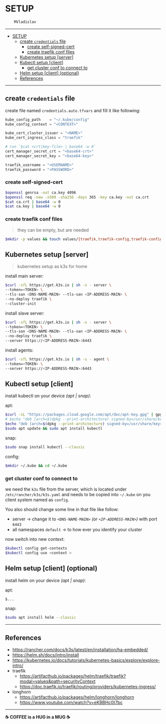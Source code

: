 # SETUP

```sh
    MVladislav
```

---

- [SETUP](#setup)
  - [create `credentials` file](#create-credentials-file)
    - [create self-signed-cert](#create-self-signed-cert)
    - [create traefik conf files](#create-traefik-conf-files)
  - [Kubernetes setup [server]](#kubernetes-setup-server)
  - [Kubectl setup [client]](#kubectl-setup-client)
    - [get cluster conf to connect to](#get-cluster-conf-to-connect-to)
  - [Helm setup [client] (optional)](#helm-setup-client-optional)
  - [References](#references)

---

## create `credentials` file

create file named `credentials.auto.tfvars` and fill it like following:

```tf
kube_config_path    = "~/.kube/config"
kube_config_context = "<CONTEXT>"

kube_cert_cluster_issuer = "<NAME>"
kube_cert_ingress_class = "traefik"

# run `$cat <crt|key-file> | base64 -w 0`
cert_manager_secret_crt = "<base64-crt>"
cert_manager_secret_key = "<base64-key>"

traefik_username = "<USERNAME>"
traefik_password = "<PASSWORD>"
```

### create self-signed-cert

```sh
$openssl genrsa -out ca.key 4096
$openssl req -new -x509 -sha256 -days 365 -key ca.key -out ca.crt
$cat ca.crt | base64 -w 0
$cat ca.key | base64 -w 0
```

### create traefik conf files

> they can be empty, but are needed

```sh
$mkdir -p values && touch values/{traefik,traefik-config,traefik-config-http,traefik-config-tcp,traefik-config-udp}.yaml
```

## Kubernetes setup [server]

> kubernetes setup as k3s for home

install main server:

```sh
$curl -sfL https://get.k3s.io | sh -s - server \
--token=<TOKEN> \
--tls-san <DNS-NAME-MAIN> --tls-san <IP-ADDRESS-MAIN> \
--no-deploy traefik \
--cluster-init
```

install slave server:

```sh
$curl -sfL https://get.k3s.io | sh -s - server \
--token=<TOKEN> \
--tls-san <DNS-NAME-MAIN> --tls-san <IP-ADDRESS-MAIN> \
--no-deploy traefik \
--server https://<IP-ADDRESS-MAIN>:6443
```

install agents:

```sh
$curl -sfL https://get.k3s.io | sh -s - agent \
--token=<TOKEN> \
--server https://<IP-ADDRESS-MAIN>:6443
```

## Kubectl setup [client]

install kubectl on your device _(apt | snap)_:

apt:

```sh
$curl -sL "https://packages.cloud.google.com/apt/doc/apt-key.gpg" | gpg --dearmor | sudo tee /usr/share/keyrings/kubernetes-archive-keyring.gpg >/dev/null
# $echo "deb [arch=$(dpkg --print-architecture) signed-by=/usr/share/keyrings/kubernetes-archive-keyring.gpg] https://apt.kubernetes.io/ $(lsb_release -cs) main" | sudo tee "/etc/apt/sources.list.d/kubernetes-$(lsb_release -cs).list"
$echo "deb [arch=$(dpkg --print-architecture) signed-by=/usr/share/keyrings/kubernetes-archive-keyring.gpg] https://apt.kubernetes.io/ kubernetes-xenial main" | sudo tee "/etc/apt/sources.list.d/kubernetes-xenial.list"
$sudo apt update && sudo apt install kubectl
```

snap:

```sh
$sudo snap install kubectl --classic
```

config:

```sh
$mkdir ~/.kube && cd ~/.kube
```

### get cluster conf to connect to

we need the `k3s` file from the server, which is located under `/etc/rancher/k3s/k3s.yaml`
and needs to be copied into `~/.kube` on you client system named as `config`.

You also should change some line in that file like follow:

- server -> change it to `<DNS-NAME-MAIN>` _(or `<IP-ADDRESS-MAIN>`)_ with port `6443`
- all namespaces `default` -> to how ever you identify your cluster

now switch into new context:

```sh
$kubectl config get-contexts
$kubectl config use <context >
```

## Helm setup [client] (optional)

install helm on your device _(apt | snap)_:

apt:

```sh
$...
```

snap:

```sh
$sudo apt install helm --classic
```

---

## References

- <https://rancher.com/docs/k3s/latest/en/installation/ha-embedded/>
- <https://helm.sh/docs/intro/install>
- <https://kubernetes.io/docs/tutorials/kubernetes-basics/explore/explore-intro/>
- traefik
  - <https://artifacthub.io/packages/helm/traefik/traefik?modal=values&path=securityContext>
  - <https://doc.traefik.io/traefik/routing/providers/kubernetes-ingress/>
- longhorn
  - <https://artifacthub.io/packages/helm/longhorn/longhorn>
  - <https://www.youtube.com/watch?v=eKBBHc0t7bc>

---

**☕ COFFEE is a HUG in a MUG ☕**
